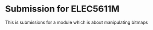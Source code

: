 <h1>Submission for ELEC5611M</h1>
This is submissions for a module which is about manipulating bitmaps
